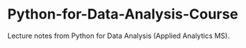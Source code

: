 # Python-for-Data-Analysis-Course

Lecture notes from Python for Data Analysis (Applied Analytics MS). 
